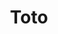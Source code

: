 ---
title: "Toto"
summary: "Originally a group of Los Angeles based studio musicians aside from doing session work for other stars, Toto had a lengthy career of hits in their own right. Their commercial peak was 1982's \"TOTO IV\", which won several Grammy awards, including Album Of The Year. Toto is best known for their hits \"Africa,\" \"Hold The Line\", \"Rosanna\", \"Georgy Porgy\" , and \"I Won't Hold You Back\" the last of which Roger Sanchez used for his worldwide hit, \"Another Chance.\" After Steve Lukather decided to leave Toto in order to concentrate on his solo career the band became officially defunct as of mid 2008 although in 2010 they reformed allegedly for a short series of concerts only to support their former bassist Mike Porcaro who had been diagnosed with ALS . However, the band continues to tour. In October 2020 Lukather and Williams announced a renewed line up and plans for a tour."
slug: "toto"
image: "toto.jpg"
apple_music_artist_url: "https://music.apple.com/gb/artist/toto/462614"
wikipedia_url: "none"
---
